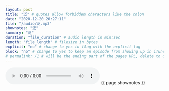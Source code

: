 ```yaml
---
layout: post
title: "泛" # quotes allow forbidden characters like the colon
date: "2020-12-20 20:27:11"
file: "/audio/泛.mp3"
shownotes: "泛"
summary: "泛"
duration: "file_duration" # audio length in min:sec
length: "file_length" # filesize in bytes
explicit: "no" # change to yes to flag with the explicit tag
block: "no" # change to yes to keep an episode from showing up in iTunes
# permalink: /1 # will be the ending part of the pages URL, delete to default to the title
---
```


<audio controls>
<source src="{{site.url}}{{site.baseurl}}{{ page.file }}" type="audio/x-mp3">
Your browser does not support the audio element.
</audio>
{{ page.shownotes }}
